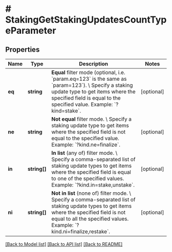 # # StakingGetStakingUpdatesCountTypeParameter

## Properties

Name | Type | Description | Notes
------------ | ------------- | ------------- | -------------
**eq** | **string** | **Equal** filter mode (optional, i.e. &#x60;param.eq&#x3D;123&#x60; is the same as &#x60;param&#x3D;123&#x60;). \\ Specify a staking update type to get items where the specified field is equal to the specified value.  Example: &#x60;?kind&#x3D;stake&#x60;. | [optional]
**ne** | **string** | **Not equal** filter mode. \\ Specify a staking update type to get items where the specified field is not equal to the specified value.  Example: &#x60;?kind.ne&#x3D;finalize&#x60;. | [optional]
**in** | **string[]** | **In list** (any of) filter mode. \\ Specify a comma-separated list of staking update types to get items where the specified field is equal to one of the specified values.  Example: &#x60;?kind.in&#x3D;stake,unstake&#x60;. | [optional]
**ni** | **string[]** | **Not in list** (none of) filter mode. \\ Specify a comma-separated list of staking update types to get items where the specified field is not equal to all the specified values.  Example: &#x60;?kind.ni&#x3D;finalize,restake&#x60;. | [optional]

[[Back to Model list]](../../README.md#models) [[Back to API list]](../../README.md#endpoints) [[Back to README]](../../README.md)

